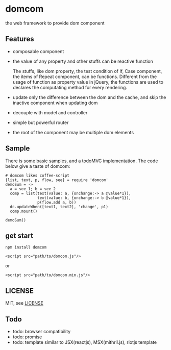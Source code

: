 # domcom
the web framework to provide dom component

## Features
* composable component

* the value of any property and other stuffs can be reactive function

    The stuffs, like dom property, the test condition of If, Case component, the items of Repeat component, can be functions. Different from the usage of function as property value in jQuery, the functions are used to declares the computating method for every rendering.

* update only the difference between the dom and the cache, and skip the inactive component when updating dom

* decouple with model and controller

* simple but powerful router

* the root of the component may be multiple dom elements

## Sample
There is some basic samples, and a todoMVC implementation. The code below give a taste of domcom:

    # domcom likes coffee-script
    {list, text, p, flow, see} = require 'domcom'
    demoSum = ->
      a = see 1; b = see 2
      comp = list(text(value: a, {onchange:-> a @value*1}),
                  text(value: b, {onchange:-> b @value*1}),
                  p(flow.add a, b))
      dc.updateWhen([text1, text2], 'change', p1)
      comp.mount()

    demoSum()

## get start
`npm install domcom`

`<script src="path/to/domcom.js"/>`

or

`<script src="path/to/domcom.min.js"/>`


## LICENSE
MIT, see [LICENSE](https://github.com/taijiweb/domcom/blob/master/LICENSE)

## Todo
* todo: browser compatibility
* todo: promise
* todo: template similar to JSX(reactjs), MSX(mithril.js), riotjs template